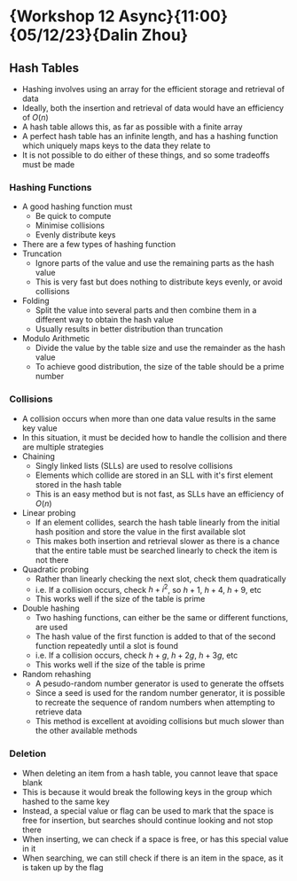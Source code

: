 # {Workshop 12 Async}{11:00}{05/12/23}{Dalin Zhou}

## Hash Tables

- Hashing involves using an array for the efficient storage and retrieval of data
- Ideally, both the insertion and retrieval of data would have an efficiency of $O(n)$
- A hash table allows this, as far as possible with a finite array
- A perfect hash table has an infinite length, and has a hashing function which uniquely maps keys to the data they relate to
- It is not possible to do either of these things, and so some tradeoffs must be made

### Hashing Functions

- A good hashing function must
  - Be quick to compute
  - Minimise collisions
  - Evenly distribute keys
- There are a few types of hashing function
- Truncation
  - Ignore parts of the value and use the remaining parts as the hash value
  - This is very fast but does nothing to distribute keys evenly, or avoid collisions
- Folding
  - Split the value into several parts and then combine them in a different way to obtain the hash value
  - Usually results in better distribution than truncation
- Modulo Arithmetic
  - Divide the value by the table size and use the remainder as the hash value
  - To achieve good distribution, the size of the table should be a prime number

### Collisions

- A collision occurs when more than one data value results in the same key value
- In this situation, it must be decided how to handle the collision and there are multiple strategies
- Chaining
  - Singly linked lists (SLLs) are used to resolve collisions
  - Elements which collide are stored in an SLL with it's first element stored in the hash table
  - This is an easy method but is not fast, as SLLs have an efficiency of $O(n)$
- Linear probing
  - If an element collides, search the hash table linearly from the initial hash position and store the value in the first available slot
  - This makes both insertion and retrieval slower as there is a chance that the entire table must be searched linearly to check the item is not there
- Quadratic probing
  - Rather than linearly checking the next slot, check them quadratically
  - i.e. If a collision occurs, check $h + i^2$, so $h + 1$, $h + 4$, $h + 9$, etc
  - This works well if the size of the table is prime
- Double hashing
  - Two hashing functions, can either be the same or different functions, are used
  - The hash value of the first function is added to that of the second function repeatedly until a slot is found
  - i.e. If a collision occurs, check $h + g$, $h + 2g$, $h + 3g$, etc
  - This works well if the size of the table is prime
- Random rehashing
  - A pesudo-random number generator is used to generate the offsets
  - Since a seed is used for the random number generator, it is possible to recreate the sequence of random numbers when attempting to retrieve data
  - This method is excellent at avoiding collisions but much slower than the other available methods

### Deletion

- When deleting an item from a hash table, you cannot leave that space blank
- This is because it would break the following keys in the group which hashed to the same key
- Instead, a special value or flag can be used to mark that the space is free for insertion, but searches should continue looking and not stop there
- When inserting, we can check if a space is free, or has this special value in it
- When searching, we can still check if there is an item in the space, as it is taken up by the flag